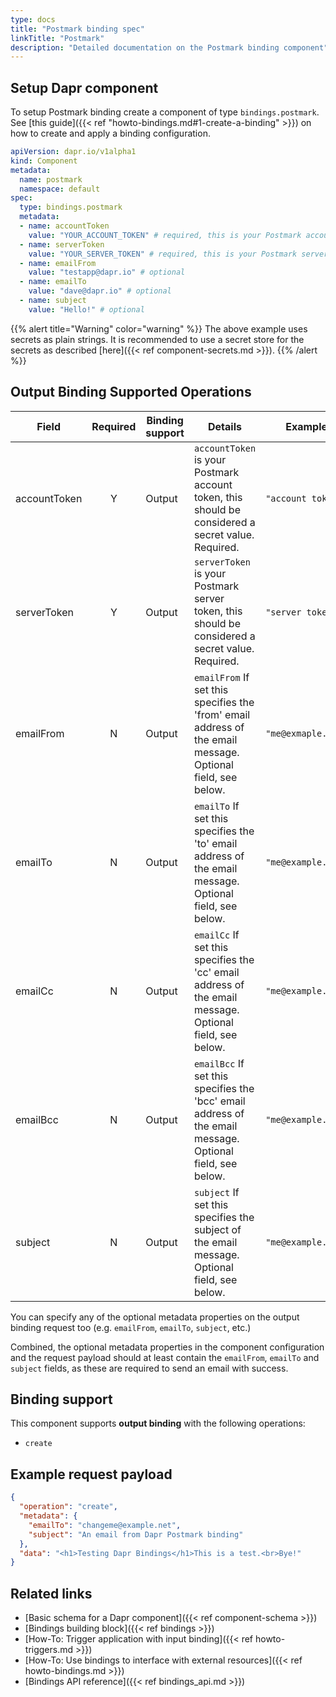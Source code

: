 ```yaml
---
type: docs
title: "Postmark binding spec"
linkTitle: "Postmark"
description: "Detailed documentation on the Postmark binding component"
---
```


## Setup Dapr component

To setup Postmark binding create a component of type `bindings.postmark`. See [this guide]({{< ref "howto-bindings.md#1-create-a-binding" >}}) on how to create and apply a binding configuration.


```yaml
apiVersion: dapr.io/v1alpha1
kind: Component
metadata:
  name: postmark
  namespace: default
spec:
  type: bindings.postmark
  metadata:
  - name: accountToken
    value: "YOUR_ACCOUNT_TOKEN" # required, this is your Postmark account token
  - name: serverToken
    value: "YOUR_SERVER_TOKEN" # required, this is your Postmark server token
  - name: emailFrom
    value: "testapp@dapr.io" # optional
  - name: emailTo
    value: "dave@dapr.io" # optional
  - name: subject
    value: "Hello!" # optional
```
{{% alert title="Warning" color="warning" %}}
The above example uses secrets as plain strings. It is recommended to use a secret store for the secrets as described [here]({{< ref component-secrets.md >}}).
{{% /alert %}}

## Output Binding Supported Operations

| Field        | Required | Binding support | Details                                                                                                     | Example            |
| ------------ |:--------:| --------------- | ----------------------------------------------------------------------------------------------------------- | ------------------ |
| accountToken |    Y     | Output          | `accountToken` is your Postmark account token, this should be considered a secret value. Required.          | `"account token"`  |
| serverToken  |    Y     | Output          | `serverToken` is your Postmark server token, this should be considered a secret value. Required.            | `"server token"`   |
| emailFrom    |    N     | Output          | `emailFrom` If set this specifies the 'from' email address of the email message. Optional field, see below. | `"me@exmaple.com"` |
| emailTo      |    N     | Output          | `emailTo` If set this specifies the 'to' email address of the email message. Optional field, see below.     | `"me@example.com"` |
| emailCc      |    N     | Output          | `emailCc` If set this specifies the 'cc' email address of the email message. Optional field, see below.     | `"me@example.com"` |
| emailBcc     |    N     | Output          | `emailBcc` If set this specifies the 'bcc' email address of the email message. Optional field, see below.   | `"me@example.com"` |
| subject      |    N     | Output          | `subject` If set this specifies the subject of the email message. Optional field, see below.                | `"me@example.com"` |

You can specify any of the optional metadata properties on the output binding request too (e.g. `emailFrom`, `emailTo`, `subject`, etc.)

Combined, the optional metadata properties in the component configuration and the request payload should at least contain the `emailFrom`, `emailTo` and `subject` fields, as these are required to send an email with success.


## Binding support

This component supports **output binding** with the following operations:

- `create`


## Example request payload

```json
{
  "operation": "create",
  "metadata": {
    "emailTo": "changeme@example.net",
    "subject": "An email from Dapr Postmark binding"
  },
  "data": "<h1>Testing Dapr Bindings</h1>This is a test.<br>Bye!"
}
```

## Related links

- [Basic schema for a Dapr component]({{< ref component-schema >}})
- [Bindings building block]({{< ref bindings >}})
- [How-To: Trigger application with input binding]({{< ref howto-triggers.md >}})
- [How-To: Use bindings to interface with external resources]({{< ref howto-bindings.md >}})
- [Bindings API reference]({{< ref bindings_api.md >}})
